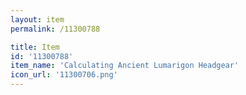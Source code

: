 ```yaml
---
layout: item
permalink: /11300788

title: Item
id: '11300788'
item_name: 'Calculating Ancient Lumarigon Headgear'
icon_url: '11300706.png'
---
```

